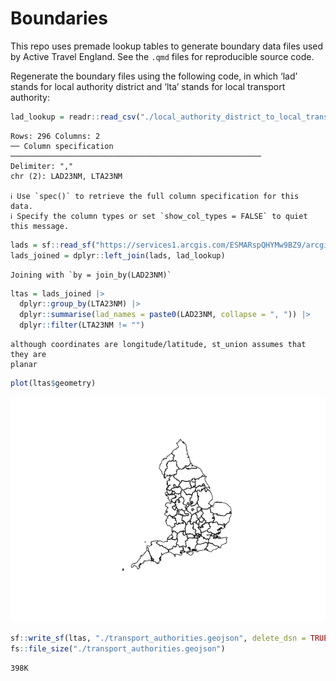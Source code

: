 # Boundaries

This repo uses premade lookup tables to generate boundary data files
used by Active Travel England. See the `.qmd` files for reproducible
source code.

Regenerate the boundary files using the following code, in which ‘lad’
stands for local authority district and ‘lta’ stands for local transport
authority:

``` r
lad_lookup = readr::read_csv("./local_authority_district_to_local_transport_authority_lookup.csv")
```

    Rows: 296 Columns: 2
    ── Column specification ────────────────────────────────────────────────────────
    Delimiter: ","
    chr (2): LAD23NM, LTA23NM

    ℹ Use `spec()` to retrieve the full column specification for this data.
    ℹ Specify the column types or set `show_col_types = FALSE` to quiet this message.

``` r
lads = sf::read_sf("https://services1.arcgis.com/ESMARspQHYMw9BZ9/arcgis/rest/services/Local_Authority_Districts_May_2023_UK_BUC_V2/FeatureServer/0/query?outFields=*&where=1%3D1&f=geojson")
lads_joined = dplyr::left_join(lads, lad_lookup)
```

    Joining with `by = join_by(LAD23NM)`

``` r
ltas = lads_joined |>
  dplyr::group_by(LTA23NM) |>
  dplyr::summarise(lad_names = paste0(LAD23NM, collapse = ", ")) |>
  dplyr::filter(LTA23NM != "") 
```

    although coordinates are longitude/latitude, st_union assumes that they are
    planar

``` r
plot(ltas$geometry)
```

![](README_files/figure-commonmark/unnamed-chunk-1-1.png)

``` r
sf::write_sf(ltas, "./transport_authorities.geojson", delete_dsn = TRUE)
fs::file_size("./transport_authorities.geojson")
```

    398K
